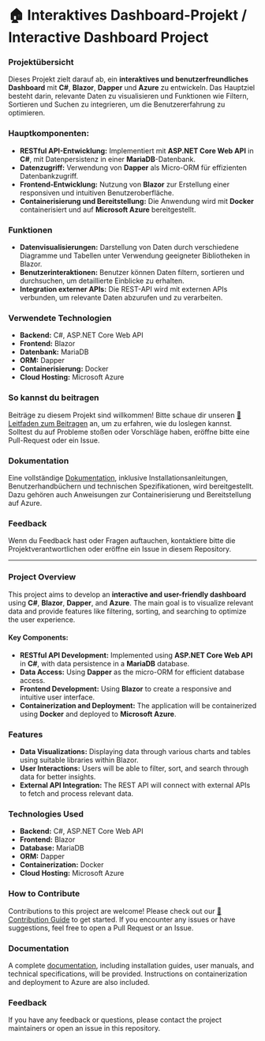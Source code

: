 # 🏠 Interaktives Dashboard-Projekt / Interactive Dashboard Project

### Projektübersicht

Dieses Projekt zielt darauf ab, ein **interaktives und benutzerfreundliches Dashboard** mit **C#**, **Blazor**, **Dapper** und **Azure** zu entwickeln. Das Hauptziel besteht darin, relevante Daten zu visualisieren und Funktionen wie Filtern, Sortieren und Suchen zu integrieren, um die Benutzererfahrung zu optimieren.

### Hauptkomponenten:
- **RESTful API-Entwicklung:** Implementiert mit **ASP.NET Core Web API** in **C#**, mit Datenpersistenz in einer **MariaDB**-Datenbank.
- **Datenzugriff:** Verwendung von **Dapper** als Micro-ORM für effizienten Datenbankzugriff.
- **Frontend-Entwicklung:** Nutzung von **Blazor** zur Erstellung einer responsiven und intuitiven Benutzeroberfläche.
- **Containerisierung und Bereitstellung:** Die Anwendung wird mit **Docker** containerisiert und auf **Microsoft Azure** bereitgestellt.

### Funktionen

- **Datenvisualisierungen:** Darstellung von Daten durch verschiedene Diagramme und Tabellen unter Verwendung geeigneter Bibliotheken in Blazor.
- **Benutzerinteraktionen:** Benutzer können Daten filtern, sortieren und durchsuchen, um detaillierte Einblicke zu erhalten.
- **Integration externer APIs:** Die REST-API wird mit externen APIs verbunden, um relevante Daten abzurufen und zu verarbeiten.

### Verwendete Technologien

- **Backend:** C#, ASP.NET Core Web API
- **Frontend:** Blazor
- **Datenbank:** MariaDB
- **ORM:** Dapper
- **Containerisierung:** Docker
- **Cloud Hosting:** Microsoft Azure

### So kannst du beitragen

Beiträge zu diesem Projekt sind willkommen! Bitte schaue dir unseren [🤝 Leitfaden zum Beitragen](https://github.com/espas-bi-it/api-dashboard/blob/main/Docs/leitfaden.md) an, um zu erfahren, wie du loslegen kannst. Solltest du auf Probleme stoßen oder Vorschläge haben, eröffne bitte eine Pull-Request oder ein Issue.

### Dokumentation

Eine vollständige [Dokumentation](https://github.com/espas-bi-it/api-dashboard/blob/main/Docs/dokumentation.md), inklusive Installationsanleitungen, Benutzerhandbüchern und technischen Spezifikationen, wird bereitgestellt. Dazu gehören auch Anweisungen zur Containerisierung und Bereitstellung auf Azure.

### Feedback

Wenn du Feedback hast oder Fragen auftauchen, kontaktiere bitte die Projektverantwortlichen oder eröffne ein Issue in diesem Repository.

---


### Project Overview

This project aims to develop an **interactive and user-friendly dashboard** using **C#**, **Blazor**, **Dapper**, and **Azure**. The main goal is to visualize relevant data and provide features like filtering, sorting, and searching to optimize the user experience.

#### Key Components:
- **RESTful API Development:** Implemented using **ASP.NET Core Web API** in **C#**, with data persistence in a **MariaDB** database.
- **Data Access:** Using **Dapper** as the micro-ORM for efficient database access.
- **Frontend Development:** Using **Blazor** to create a responsive and intuitive user interface.
- **Containerization and Deployment:** The application will be containerized using **Docker** and deployed to **Microsoft Azure**.

### Features

- **Data Visualizations:** Displaying data through various charts and tables using suitable libraries within Blazor.
- **User Interactions:** Users will be able to filter, sort, and search through data for better insights.
- **External API Integration:** The REST API will connect with external APIs to fetch and process relevant data.

### Technologies Used

- **Backend:** C#, ASP.NET Core Web API
- **Frontend:** Blazor
- **Database:** MariaDB
- **ORM:** Dapper
- **Containerization:** Docker
- **Cloud Hosting:** Microsoft Azure

### How to Contribute

Contributions to this project are welcome! Please check out our [🤝 Contribution Guide](https://github.com/espas-bi-it/api-dashboard/blob/main/leitfaden.md) to get started. If you encounter any issues or have suggestions, feel free to open a Pull Request or an Issue.

### Documentation

A complete [documentation](https://github.com/espas-bi-it/api-dashboard/blob/main/Docs/dokumentation.md), including installation guides, user manuals, and technical specifications, will be provided. Instructions on containerization and deployment to Azure are also included.

### Feedback

If you have any feedback or questions, please contact the project maintainers or open an issue in this repository.


